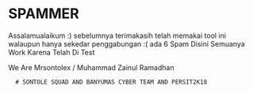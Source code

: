 # SPAMMER
Assalamualaikum :) sebelumnya terimakasih telah memakai tool ini walaupun hanya sekedar penggabungan :(  ada 6 Spam Disini Semuanya Work Karena Telah Di Test

We Are Mrsontolex / Muhammad Zainul Ramadhan 



      # SONTOLE SQUAD AND BANYUMAS CYBER TEAM AND PERSIT2K18
